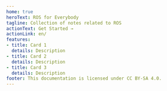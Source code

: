 ```yaml
---
home: true
heroText: ROS for Everybody
tagline: Collection of notes related to ROS
actionText: Get Started →
actionLink: en/
features:
- title: Card 1
  details: Description
- title: Card 2
  details: Description
- title: Card 3
  details: Description
footer: This documentation is licensed under CC BY-SA 4.0.
---
```

